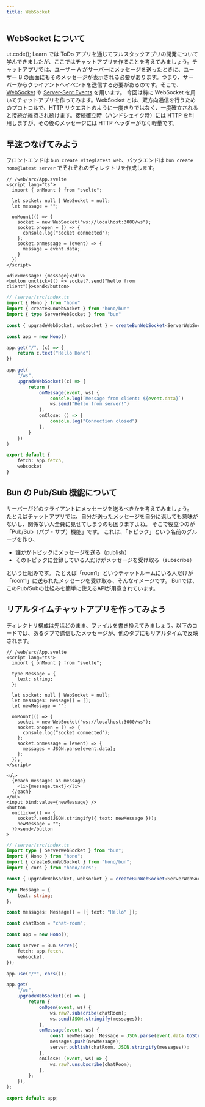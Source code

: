 ```yaml
---
title: WebSocket
---
```


## WebSocket について
ut.code(); Learn では ToDo アプリを通じてフルスタックアプリの開発について学んできましたが、ここではチャットアプリを作ることを考えてみましょう。チャットアプリでは、ユーザー A がサーバーにメッセージを送ったときに、ユーザー B の画面にもそのメッセージが表示される必要があります。つまり、サーバーからクライアントへイベントを送信する必要があるのです。そこで、[WebSocket](https://developer.mozilla.org/ja/docs/Web/API/WebSockets_API) や [Server-Sent Events](https://developer.mozilla.org/ja/docs/Web/API/Server-sent_events/Using_server-sent_events) を用います。
今回は特に WebSocket を用いてチャットアプリを作ってみます。WebSocket とは、双方向通信を行うためのプロトコルで、HTTP リクエストのように一度きりではなく、一度確立されると接続が維持され続けます。接続確立時（ハンドシェイク時）には HTTP を利用しますが、その後のメッセージには HTTP ヘッダーがなく軽量です。

## 早速つなげてみよう
フロントエンドは `bun create vite@latest web`、バックエンドは `bun create hono@latest server` でそれぞれのディレクトリを作成します。
```svelte
// /web/src/App.svelte
<script lang="ts">
  import { onMount } from "svelte";

  let socket: null | WebSocket = null;
  let message = "";

  onMount(() => {
    socket = new WebSocket("ws://localhost:3000/ws");
    socket.onopen = () => {
      console.log("socket connected");
    };
    socket.onmessage = (event) => {
      message = event.data;
    } 
  })
</script>

<div>message: {message}</div>
<button onclick={() => socket?.send("hello from client")}>send</button>
```
```ts
// /server/src/index.ts
import { Hono } from "hono"
import { createBunWebSocket } from "hono/bun"
import { type ServerWebSocket } from "bun"

const { upgradeWebSocket, websocket } = createBunWebSocket<ServerWebSocket>()

const app = new Hono()

app.get("/", (c) => {
    return c.text("Hello Hono")
})

app.get(
    "/ws",
    upgradeWebSocket((c) => {
        return {
            onMessage(event, ws) {
                console.log(`Message from client: ${event.data}`)
                ws.send("Hello from server!")
            },
            onClose: () => {
                console.log("Connection closed")
            },
        }
    })
)

export default {
    fetch: app.fetch,
    websocket
}
```

## Bun の Pub/Sub 機能について
サーバーがどのクライアントにメッセージを送るべきかを考えてみましょう。
たとえばチャットアプリでは、自分が送ったメッセージを自分に返しても意味がないし、関係ない人全員に見せてしまうのも困りますよね。
そこで役立つのが「Pub/Sub（パブ・サブ）機能」です。
これは、「トピック」という名前のグループを作り、

- 誰かがトピックにメッセージを送る（publish）
- そのトピックに登録している人だけがメッセージを受け取る（subscribe）

という仕組みです。
たとえば「room1」というチャットルームにいる人だけが「room1」に送られたメッセージを受け取る、そんなイメージです。
Bunでは、このPub/Subの仕組みを簡単に使えるAPIが用意されています。

## リアルタイムチャットアプリを作ってみよう
ディレクトリ構成は先ほどのまま、ファイルを書き換えてみましょう。以下のコードでは、あるタブで送信したメッセージが、他のタブにもリアルタイムで反映されます。
```svelte
// /web/src/App.svelte
<script lang="ts">
  import { onMount } from "svelte";

  type Message = {
    text: string;
  };

  let socket: null | WebSocket = null;
  let messages: Message[] = [];
  let newMessage = "";

  onMount(() => {
    socket = new WebSocket("ws://localhost:3000/ws");
    socket.onopen = () => {
      console.log("socket connected");
    };
    socket.onmessage = (event) => {
      messages = JSON.parse(event.data);
    };
  });
</script>

<ul>
  {#each messages as message}
    <li>{message.text}</li>
  {/each}
</ul>
<input bind:value={newMessage} />
<button
  onclick={() => {
    socket?.send(JSON.stringify({ text: newMessage }));
    newMessage = "";
  }}>send</button
>

```

```ts
// /server/src/index.ts
import type { ServerWebSocket } from "bun";
import { Hono } from "hono";
import { createBunWebSocket } from "hono/bun";
import { cors } from "hono/cors";

const { upgradeWebSocket, websocket } = createBunWebSocket<ServerWebSocket>();

type Message = {
    text: string;
};

const messages: Message[] = [{ text: "Hello" }];

const chatRoom = "chat-room";

const app = new Hono();

const server = Bun.serve({
    fetch: app.fetch,
    websocket,
});

app.use("/*", cors());

app.get(
    "/ws",
    upgradeWebSocket((c) => {
        return {
            onOpen(event, ws) {
                ws.raw?.subscribe(chatRoom);
                ws.send(JSON.stringify(messages));
            },
            onMessage(event, ws) {
                const newMessage: Message = JSON.parse(event.data.toString());
                messages.push(newMessage);
                server.publish(chatRoom, JSON.stringify(messages));
            },
            onClose: (event, ws) => {
                ws.raw?.unsubscribe(chatRoom);
            },
        };
    }),
);

export default app;

```